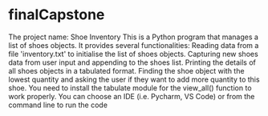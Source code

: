 # finalCapstone
The project name: Shoe Inventory
This is a Python program that manages a list of shoes objects. It provides several functionalities:
Reading data from a file 'inventory.txt' to initialise the list of shoes objects.
Capturing new shoes data from user input and appending to the shoes list.
Printing the details of all shoes objects in a tabulated format.
Finding the shoe object with the lowest quantity and asking the user if they want to add more quantity to this shoe.
You need to install the tabulate module for the view_all() function to work properly.
You can choose an IDE (i.e. Pycharm, VS Code) or from the command line to run the code
